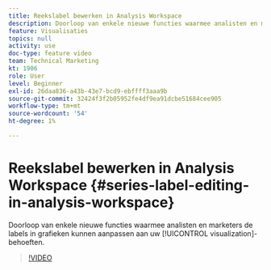 ```yaml
---
title: Reekslabel bewerken in Analysis Workspace
description: Doorloop van enkele nieuwe functies waarmee analisten en marketers de labels in grafieken kunnen aanpassen aan uw visualisatiebehoeften.
feature: Visualisaties
topics: null
activity: use
doc-type: feature video
team: Technical Marketing
kt: 1906
role: User
level: Beginner
exl-id: 26daa836-a43b-43e7-bcd9-ebffff3aaa9b
source-git-commit: 32424f3f2b05952fe4df9ea91dcbe51684cee905
workflow-type: tm+mt
source-wordcount: '54'
ht-degree: 1%

---
```


# Reekslabel bewerken in Analysis Workspace {#series-label-editing-in-analysis-workspace}

Doorloop van enkele nieuwe functies waarmee analisten en marketers de labels in grafieken kunnen aanpassen aan uw [!UICONTROL visualization]-behoeften.

>[!VIDEO](https://video.tv.adobe.com/v/23728/?quality=12)
